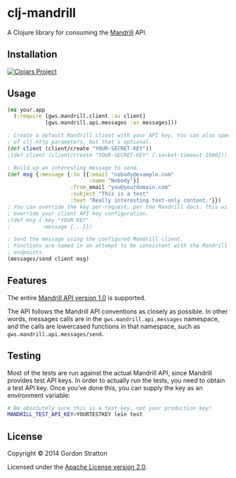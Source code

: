 # clj-mandrill

A Clojure library for consuming the
[Mandrill](https://mandrillapp.com) API.

## Installation

[![Clojars Project](https://clojars.org/gws/clj-mandrill/latest-version.svg)](https://clojars.org/gws/clj-mandrill)

## Usage

```clojure
(ns your.app
  (:require [gws.mandrill.client :as client]
            [gws.mandrill.api.messages :as messages]))

; Create a default Mandrill client with your API key. You can also specify a map
; of clj-http parameters, but that's optional.
(def client (client/create "YOUR-SECRET-KEY"))
;(def client (client/create "YOUR-SECRET-KEY" {:socket-timeout 1000}))

; Build up an interesting message to send.
(def msg {:message {:to [{:email "nobody@example.com"
                          :name "Nobody"}]
                    :from_email "you@yourdomain.com"
                    :subject "This is a test"
                    :text "Really interesting text-only content."}})
; You can override the key per-request, per the Mandrill docs. This will
; override your client API key configuration.
;(def msg {:key "YOUR KEY"
;          :message {...}})

; Send the message using the configured Mandrill client.
; Functions are named in an attempt to be consistent with the Mandrill REST API
; endpoints.
(messages/send client msg)
```

## Features

The entire [Mandrill API version 1.0](https://mandrillapp.com/api/docs/) is supported.

The API follows the Mandrill API conventions as closely as possible. In other
words, messages calls are in the `gws.mandrill.api.messages` namespace, and the
calls are lowercased functions in that namespace, such as
`gws.mandrill.api.messages/send`.

## Testing

Most of the tests are run against the actual Mandrill API, since Mandrill
provides test API keys. In order to actually run the tests, you need to obtain a
test API key. Once you’ve done this, you can supply the key as an environment
variable:

```sh
# Be absolutely sure this is a test key, not your production key!
MANDRILL_TEST_API_KEY=YOURTESTKEY lein test
```

## License

Copyright © 2014 Gordon Stratton

Licensed under the [Apache License version 2.0](https://www.apache.org/licenses/LICENSE-2.0).
